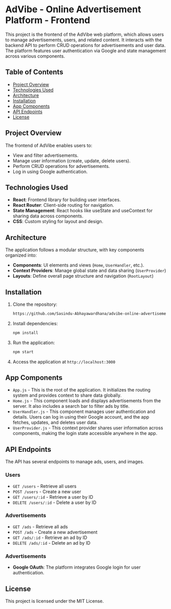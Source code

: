 # AdVibe - Online Advertisement Platform - Frontend

This project is the frontend of the AdVibe web platform, which allows users to manage advertisements, users, and related content. It interacts with the backend API to perform CRUD operations for advertisements and user data. The platform features user authentication via Google and state management across various components.
## Table of Contents
- [Project Overview](#project-overview)
- [Technologies Used](#technologies-used)
- [Architecture](#architecture)
- [Installation](#installation)
- [App Components](#app-components)
- [API Endpoints](#api-endpoints)
- [License](#license)


## Project Overview
The frontend of AdVibe enables users to:
   * View and filter advertisements.
   * Manage user information (create, update, delete users).
   * Perform CRUD operations for advertisements. 
   * Log in using Google authentication.


## Technologies Used
- **React**: Frontend library for building user interfaces.
- **React Router**: Client-side routing for navigation.
- **State Management**: React hooks like useState and useContext for sharing data across components.
- **CSS**: Custom styling for layout and design.

## Architecture
The application follows a modular structure, with key components organized into:

- **Components**: UI elements and views (`Home`, `UserHandler`, etc.).
- **Context Providers**: Manage global state and data sharing (`UserProvider`)
- **Layouts**: Define overall page structure and navigation (`RootLayout`)


## Installation
1. Clone the repository:
   ```bash
   https://github.com/Sasindu-Abhayawardhana/advibe-online-advertisement-platform.git
   ```
2. Install dependencies:
   ```bash
   npm install
   ```
3. Run the application:
   ```bash
   npm start
   ```
4. Access the application at `http://localhost:3000`

## App Components

- `App.js` - This is the root of the application. It initializes the routing system and provides context to share data globally.
- `Home.js` - This component loads and displays advertisements from the server. It also includes a search bar to filter ads by title.
- `UserHandler.js` - This component manages user authentication and details. Users can log in using their Google account, and the app fetches, updates, and deletes user data. 
- `UserProvider.js` - This context provider shares user information across components, making the login state accessible anywhere in the app.

## API Endpoints
The API has several endpoints to manage ads, users, and images.

### Users
- `GET /users` - Retrieve all users
- `POST /users` - Create a new user
- `GET /users/:id` - Retrieve a user by ID
- `DELETE /users/:id` - Delete a user by ID

### Advertisements
- `GET /ads` - Retrieve all ads
- `POST /ads` - Create a new advertisement
- `GET /ads/:id` - Retrieve an ad by ID
- `DELETE /ads/:id` - Delete an ad by ID

### Advertisements
- **Google OAuth**: The platform integrates Google login for user authentication.

## License
This project is licensed under the MIT License.
